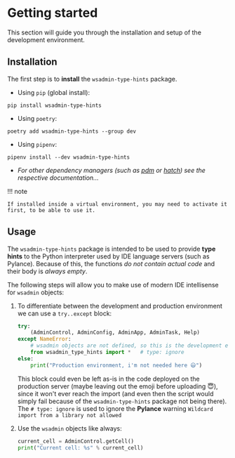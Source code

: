 # Getting started
This section will guide you through the installation and setup of the development environment.

## Installation
The first step is to **install** the `wsadmin-type-hints` package.

- Using `pip` (global install):
```
pip install wsadmin-type-hints
```

- Using `poetry`:
```
poetry add wsadmin-type-hints --group dev 
```

- Using `pipenv`:
```
pipenv install --dev wsadmin-type-hints
```

- *For other dependency managers (such as [pdm](https://github.com/pdm-project/pdm) or [hatch](https://github.com/pypa/hatch)) see the respective documentation...*

!!! note

	If installed inside a virtual environment, you may need to activate it first, to be able to use it.

## Usage
The `wsadmin-type-hints` package is intended to be used to provide **type hints** to the Python interpreter used by IDE language servers (such as Pylance). 
Because of this, the functions _do not contain actual code_ and their body is _always empty_.

The following steps will allow you to make use of modern IDE intellisense for `wsadmin` objects:

1. To differentiate between the development and production environment we can use a `try..except` block:
    ```python
    try:
        (AdminControl, AdminConfig, AdminApp, AdminTask, Help)
    except NameError:
        # wsadmin objects are not defined, so this is the development environment.
        from wsadmin_type_hints import *   # type: ignore
    else:
        print("Production environment, i'm not needed here 😃")
    ```
	This block could even be left as-is in the code deployed on the production server (maybe leaving out the emoji before uploading 😇), since it won't ever reach the import (and even then the script would simply fail because of the `wsadmin-type-hints` package not being there).
	The `# type: ignore` is used to ignore the **Pylance** warning `Wildcard import from a library not allowed`

2. Use the `wsadmin` objects like always: 
    ```python
    current_cell = AdminControl.getCell()
    print("Current cell: %s" % current_cell)
    ```